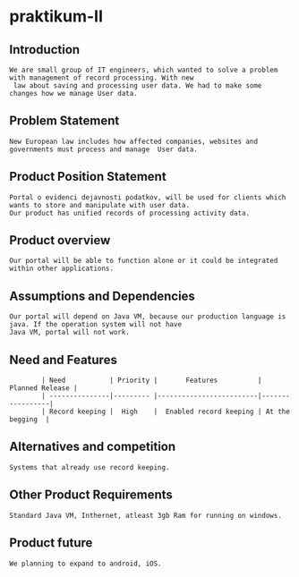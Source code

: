 # praktikum-II

## Introduction
	We are small group of IT engineers, which wanted to solve a problem with management of record processing. With new
	 law about saving and processing user data. We had to make some changes how we manage User data.
		
	

## Problem Statement
	New European law includes how affected companies, websites and governments must process and manage  User data.
	

## Product Position Statement
	Portal o evidenci dejavnosti podatkov, will be used for clients which wants to store and manipulate with user data. 
	Our product has unified records of processing activity data.
		
	
	
	
		


## Product overview
	Our portal will be able to function alone or it could be integrated within other applications.

##	Assumptions and Dependencies
	Our portal will depend on Java VM, because our production language is java. If the operation system will not have 
	Java VM, portal will not work.
			
## Need and Features
		
			| Need           | Priority |       Features          | Planned Release | 
			| ---------------|--------- |-------------------------|-----------------|
			| Record keeping |  High    |  Enabled record keeping | At the begging  | 
		

## Alternatives and competition
	Systems that already use record keeping.
			
		
## Other Product Requirements
	Standard Java VM, Inthernet, atleast 3gb Ram for running on windows.
			
			

## Product future
	We planning to expand to android, iOS.
			